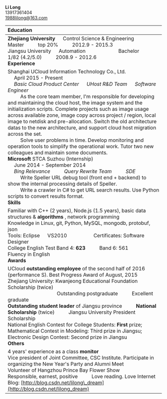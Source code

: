 **Li Long**  <br> 13917361404  <br> [1988lilong@163.com](mailto:1988lilong@163.com)

| **Education**  |
| :---------------------------------------- |
| **Zhejiang University** &emsp; Control Science &amp; Engineering &emsp; &emsp; Master &emsp; &emsp; top 20% &emsp; &emsp; 2012.9 - 2015.3  <br>  Jiangsu University  &emsp; Automation  &emsp; &emsp; &emsp; &emsp; &emsp; Bachelor &emsp; &emsp; &emsp; 1/82 (4.2/5.0)    &emsp; &emsp;  2008.9 - 2012.6 <br>  **Experience** |
| Shanghai UCloud Information Technology Co., Ltd.     &emsp; &emsp; &emsp; &emsp; &emsp; &emsp; April 2015 - Present  <br>   &emsp; *Basic Cloud Product Center &emsp; UHost R&D Team    &emsp; Software Engineer*    <br>   &emsp; &emsp; As the core team member, I'm responsible for developing and maintaining the cloud host, the image system and the initialization scripts. Complete projects such as image usage across available zone, image copy across project / region, local image to netdisk and pre-allocation. Switch the old architecture datas to the new architecture, and support cloud host migration across the set.    <br> &emsp; &emsp; Solve user problems in time. Develop monitoring and operation tools to simplify the operational work. Tutor two new colleagues and maintain some documents. <br> **Microsoft** STCA Suzhou (Internship)    &emsp; &emsp; &emsp; &emsp; &emsp; &emsp; &emsp; &emsp; &emsp; &emsp; &emsp;                                   June 2014 - September 2014 <br>  &emsp; *Bing Relevance  &emsp; &emsp; Query Rewrite Team &emsp; &emsp; SDE*    <br>  &emsp; &emsp; Write Speller URL debug tool (front end + backend) to show the internal processing details of Speller.  <br>  &emsp; &emsp; Write a crawler in C# to get URL search results. Use Python scripts to convert results format.  <br>  **Skills** |
| Familiar with C++ (2 years), Node.js (1.5 years), basic data structures & **algorithms** , network programming   <br> Knowledge in Linux, git, Python, MySQL, mongodb, protobuf, json  <br>  Tools: Eclipse &emsp; VS2010  &emsp; &emsp; &emsp; &emsp;   Certificates: Software Designer  <br>  College English Test Band 4: **623** &emsp; &emsp; Band 6: 561  &emsp; &emsp; &emsp; Fluency in English  <br>  **Awards** |
| UCloud **outstanding employee** of the second half of 2016 (performance S). Best Progress Award of August, 2015  <br>  Zhejiang University: Kwanjeong Educational Foundation Scholarship (twice) <br> &emsp; &emsp; &emsp; &emsp; &emsp; &emsp; &emsp;&emsp; Outstanding postgraduate  &emsp; &emsp; Excellent graduate  <br>  **Outstanding student leader** of Jiangsu province &emsp; &emsp;  **National Scholarship** (twice) &emsp; &emsp; Jiangsu University President Scholarship  <br>  National English Contest for College Students: **First** prize; &emsp; Mathematical Contest in Modeling: Third prize in Jiangsu; &emsp; Electronic Design Contest: Second prize in Jiangsu  <br>  **Others** |
| 4 years&#39; experience as a class **monitor**  <br>  Vice president of Joint Committee, CSC Institute. Participate in organizing the New Year&#39;s Party and Alumni Meet         <br> Volunteer of Hangzhou Prince Bay Flower Show  <br>  Responsible, earnest, positive  &emsp; &emsp;  Love reading. Love Internet  <br>  Blog: [http://blog.csdn.net/lilong\_dream](http://blog.csdn.net/lilong_dream) |
<br>
